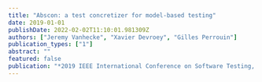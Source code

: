 ```yaml
---
title: "Abscon: a test concretizer for model-based testing"
date: 2019-01-01
publishDate: 2022-02-02T11:10:01.981309Z
authors: ["Jeremy Vanhecke", "Xavier Devroey", "Gilles Perrouin"]
publication_types: ["1"]
abstract: ""
featured: false
publication: "*2019 IEEE International Conference on Software Testing, Verification and Validation Workshops (ICSTW)*"
---
```


